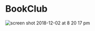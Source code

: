 # BookClub

![screen shot 2018-12-02 at 8 20 17 pm](https://user-images.githubusercontent.com/33525322/49383567-a79c2180-f6de-11e8-875d-d85163ac9480.png)
